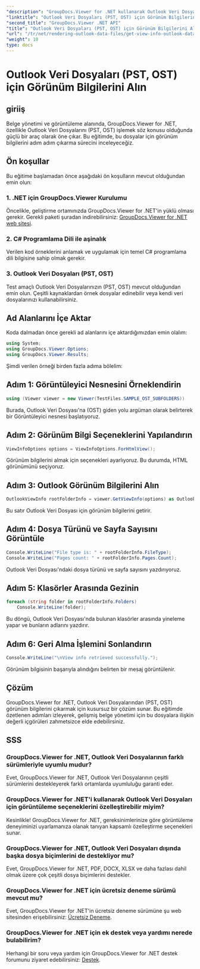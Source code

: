 ```yaml
---
"description": "GroupDocs.Viewer for .NET kullanarak Outlook Veri Dosyalarından (PST, OST) görünüm bilgilerinin nasıl çıkarılacağını keşfedin. Belge yönetimi yeteneklerinizi zahmetsizce geliştirin."
"linktitle": "Outlook Veri Dosyaları (PST, OST) için Görünüm Bilgilerini Alın"
"second_title": "GroupDocs.Viewer .NET API"
"title": "Outlook Veri Dosyaları (PST, OST) için Görünüm Bilgilerini Alın"
"url": "/tr/net/rendering-outlook-data-files/get-view-info-outlook-data-file/"
"weight": 10
type: docs
---
```

# Outlook Veri Dosyaları (PST, OST) için Görünüm Bilgilerini Alın

## giriiş
Belge yönetimi ve görüntüleme alanında, GroupDocs.Viewer for .NET, özellikle Outlook Veri Dosyalarını (PST, OST) işlemek söz konusu olduğunda güçlü bir araç olarak öne çıkar. Bu eğitimde, bu dosyalar için görünüm bilgilerini adım adım çıkarma sürecini inceleyeceğiz.
## Ön koşullar
Bu eğitime başlamadan önce aşağıdaki ön koşulların mevcut olduğundan emin olun:
### 1. .NET için GroupDocs.Viewer Kurulumu
Öncelikle, geliştirme ortamınızda GroupDocs.Viewer for .NET'in yüklü olması gerekir. Gerekli paketi şuradan indirebilirsiniz: [GroupDocs.Viewer for .NET web sitesi](https://releases.groupdocs.com/viewer/net/).
### 2. C# Programlama Dili ile aşinalık
Verilen kod örneklerini anlamak ve uygulamak için temel C# programlama dili bilgisine sahip olmak gerekir.
### 3. Outlook Veri Dosyaları (PST, OST)
Test amaçlı Outlook Veri Dosyalarınızın (PST, OST) mevcut olduğundan emin olun. Çeşitli kaynaklardan örnek dosyalar edinebilir veya kendi veri dosyalarınızı kullanabilirsiniz.

## Ad Alanlarını İçe Aktar
Koda dalmadan önce gerekli ad alanlarını içe aktardığımızdan emin olalım:
```csharp
using System;
using GroupDocs.Viewer.Options;
using GroupDocs.Viewer.Results;
```

Şimdi verilen örneği birden fazla adıma bölelim:
## Adım 1: Görüntüleyici Nesnesini Örneklendirin
```csharp
using (Viewer viewer = new Viewer(TestFiles.SAMPLE_OST_SUBFOLDERS))
```
Burada, Outlook Veri Dosyası'na (OST) giden yolu argüman olarak belirterek bir Görüntüleyici nesnesi başlatıyoruz.
## Adım 2: Görünüm Bilgi Seçeneklerini Yapılandırın
```csharp
ViewInfoOptions options = ViewInfoOptions.ForHtmlView();
```
Görünüm bilgilerini almak için seçenekleri ayarlıyoruz. Bu durumda, HTML görünümünü seçiyoruz.
## Adım 3: Outlook Görünüm Bilgilerini Alın
```csharp
OutlookViewInfo rootFolderInfo = viewer.GetViewInfo(options) as OutlookViewInfo;
```
Bu satır Outlook Veri Dosyası için görünüm bilgilerini getirir.
## Adım 4: Dosya Türünü ve Sayfa Sayısını Görüntüle
```csharp
Console.WriteLine("File type is: " + rootFolderInfo.FileType);
Console.WriteLine("Pages count: " + rootFolderInfo.Pages.Count);
```
Outlook Veri Dosyası'ndaki dosya türünü ve sayfa sayısını yazdırıyoruz.
## Adım 5: Klasörler Arasında Gezinin
```csharp
foreach (string folder in rootFolderInfo.Folders)
    Console.WriteLine(folder);
```
Bu döngü, Outlook Veri Dosyası'nda bulunan klasörler arasında yineleme yapar ve bunların adlarını yazdırır.
## Adım 6: Geri Alma İşlemini Sonlandırın
```csharp
Console.WriteLine("\nView info retrieved successfully.");
```
Görünüm bilgisinin başarıyla alındığını belirten bir mesaj görüntülenir.

## Çözüm
GroupDocs.Viewer for .NET, Outlook Veri Dosyalarından (PST, OST) görünüm bilgilerini çıkarmak için kusursuz bir çözüm sunar. Bu eğitimde özetlenen adımları izleyerek, gelişmiş belge yönetimi için bu dosyalara ilişkin değerli içgörüleri zahmetsizce elde edebilirsiniz.
## SSS
### GroupDocs.Viewer for .NET, Outlook Veri Dosyalarının farklı sürümleriyle uyumlu mudur?
Evet, GroupDocs.Viewer for .NET, Outlook Veri Dosyalarının çeşitli sürümlerini destekleyerek farklı ortamlarda uyumluluğu garanti eder.
### GroupDocs.Viewer for .NET'i kullanarak Outlook Veri Dosyaları için görüntüleme seçeneklerini özelleştirebilir miyim?
Kesinlikle! GroupDocs.Viewer for .NET, gereksinimlerinize göre görüntüleme deneyiminizi uyarlamanıza olanak tanıyan kapsamlı özelleştirme seçenekleri sunar.
### GroupDocs.Viewer for .NET, Outlook Veri Dosyaları dışında başka dosya biçimlerini de destekliyor mu?
Evet, GroupDocs.Viewer for .NET, PDF, DOCX, XLSX ve daha fazlası dahil olmak üzere çok çeşitli dosya biçimlerini destekler.
### GroupDocs.Viewer for .NET için ücretsiz deneme sürümü mevcut mu?
Evet, GroupDocs.Viewer for .NET'in ücretsiz deneme sürümüne şu web sitesinden erişebilirsiniz: [Ücretsiz Deneme](https://releases.groupdocs.com/).
### GroupDocs.Viewer for .NET için ek destek veya yardımı nerede bulabilirim?
Herhangi bir soru veya yardım için GroupDocs.Viewer for .NET destek forumunu ziyaret edebilirsiniz: [Destek](https://forum.groupdocs.com/c/viewer/9).
